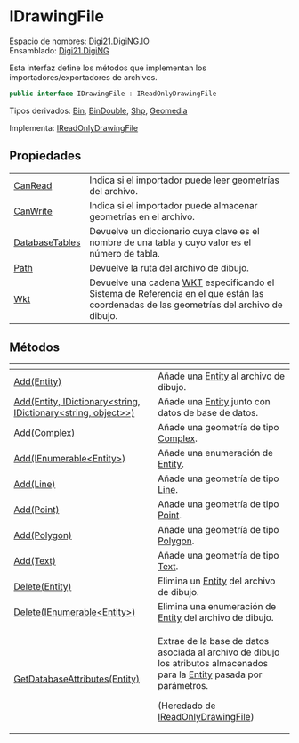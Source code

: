 # IDrawingFile

Espacio de nombres: [Digi21.DigiNG.IO](../../)  
Ensamblado: [Digi21.DigiNG](../../../)

Esta interfaz define los métodos que implementan los importadores/exportadores de archivos.

```csharp
public interface IDrawingFile : IReadOnlyDrawingFile
```

Tipos derivados: [Bin](../../../../digi21.diging.io.bin/bin.md), [BinDouble](../../../../digi21.diging.io.bindouble/bindouble.md), [Shp](../../../../digi21.diging.io.shp/shp.md), [Geomedia](../../../../digi21.diging.io.geomedia/geomedia.md)

Implementa: [IReadOnlyDrawingFile](../ireadonlydrawingfile/)

## Propiedades

|  |  |
| :--- | :--- |
| [CanRead](propiedades/canread.md) | Indica si el importador puede leer geometrías del archivo. |
| [CanWrite](propiedades/canwrite.md) | Indica si el importador puede almacenar geometrías en el archivo. |
| [DatabaseTables](propiedades/databasetables.md) | Devuelve un diccionario cuya clave es el nombre de una tabla y cuyo valor es el número de tabla. |
| [Path](propiedades/path.md) | Devuelve la ruta del archivo de dibujo. |
| [Wkt](propiedades/wkt.md) | Devuelve una cadena [WKT](https://es.wikipedia.org/wiki/Well_Known_Text#Sistemas_de_referencia_espacial) especificando el Sistema de Referencia en el que están las coordenadas de las geometrías del archivo de dibujo. |

## Métodos

<table>
  <thead>
    <tr>
      <th style="text-align:left"></th>
      <th style="text-align:left"></th>
    </tr>
  </thead>
  <tbody>
    <tr>
      <td style="text-align:left"><a href="metodos/add.md#add-entity">Add(Entity)</a>
      </td>
      <td style="text-align:left">A&#xF1;ade una <a href="../../../digi21.diging.entities/clases/entity/">Entity</a> al
        archivo de dibujo.</td>
    </tr>
    <tr>
      <td style="text-align:left"><a href="metodos/add.md#add-entity-idictionary-less-than-string-idictionary-less-than-string-object-greater-than-greater-than">Add(Entity, IDictionary&lt;string, IDictionary&lt;string, object&gt;&gt;)</a>
      </td>
      <td style="text-align:left">A&#xF1;ade una <a href="../../../digi21.diging.entities/clases/entity/">Entity</a> junto
        con datos de base de datos.</td>
    </tr>
    <tr>
      <td style="text-align:left"><a href="metodos/add.md#add-complex">Add(Complex)</a>
      </td>
      <td style="text-align:left">A&#xF1;ade una geometr&#xED;a de tipo <a href="../../../digi21.diging.entities/clases/complex/">Complex</a>.</td>
    </tr>
    <tr>
      <td style="text-align:left"><a href="metodos/add.md#add-ienumerable-less-than-entity-greater-than">Add(IEnumerable&lt;Entity&gt;)</a>
      </td>
      <td style="text-align:left">A&#xF1;ade una enumeraci&#xF3;n de <a href="../../../digi21.diging.entities/clases/entity/">Entity</a>.</td>
    </tr>
    <tr>
      <td style="text-align:left"><a href="metodos/add.md#add-line">Add(Line)</a>
      </td>
      <td style="text-align:left">A&#xF1;ade una geometr&#xED;a de tipo <a href="../../../digi21.diging.entities/clases/line/">Line</a>.</td>
    </tr>
    <tr>
      <td style="text-align:left"><a href="metodos/add.md#add-point">Add(Point)</a>
      </td>
      <td style="text-align:left">A&#xF1;ade una geometr&#xED;a de tipo <a href="../../../digi21.diging.entities/clases/point/">Point</a>.</td>
    </tr>
    <tr>
      <td style="text-align:left"><a href="metodos/add.md#add-polygon">Add(Polygon)</a>
      </td>
      <td style="text-align:left">A&#xF1;ade una geometr&#xED;a de tipo <a href="../../../digi21.diging.entities/clases/polygon/">Polygon</a>.</td>
    </tr>
    <tr>
      <td style="text-align:left"><a href="metodos/add.md#add-text">Add(Text)</a>
      </td>
      <td style="text-align:left">A&#xF1;ade una geometr&#xED;a de tipo <a href="../../../digi21.diging.entities/clases/text/">Text</a>.</td>
    </tr>
    <tr>
      <td style="text-align:left"><a href="metodos/delete.md#delete-entity">Delete(Entity)</a>
      </td>
      <td style="text-align:left">Elimina un <a href="../../../digi21.diging.entities/clases/entity/">Entity</a> del
        archivo de dibujo.</td>
    </tr>
    <tr>
      <td style="text-align:left"><a href="metodos/delete.md#delete-ienumerable-less-than-entity-greater-than">Delete(IEnumerable&lt;Entity&gt;)</a>
      </td>
      <td style="text-align:left">Elimina una enumeraci&#xF3;n de <a href="../../../digi21.diging.entities/clases/entity/">Entity</a> del
        archivo de dibujo.</td>
    </tr>
    <tr>
      <td style="text-align:left"><a href="../ireadonlydrawingfile/metodos/getdatabaseattributes.md">GetDatabaseAttributes(Entity)</a>
      </td>
      <td style="text-align:left">
        <p>Extrae de la base de datos asociada al archivo de dibujo los atributos
          almacenados para la <a href="../../../digi21.diging.entities/clases/entity/">Entity</a> pasada
          por par&#xE1;metros.</p>
        <p>(Heredado de <a href="../ireadonlydrawingfile/">IReadOnlyDrawingFile</a>)</p>
      </td>
    </tr>
  </tbody>
</table>

